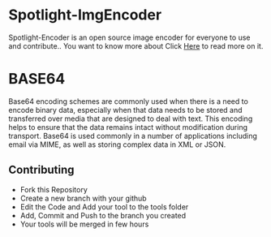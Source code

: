 # Spotlight-ImgEncoder

Spotlight-Encoder is an open source image encoder for everyone to use and contribute.. You want to know more about Click [Here](https://opensource.com/resources/what-open-source) to read more on it.

# BASE64

Base64 encoding schemes are commonly used when there is a need to encode binary data, especially when that data needs to be stored and transferred over media that are designed to deal with text. This encoding helps to ensure that the data remains intact without modification during transport. Base64 is used commonly in a number of applications including email via MIME, as well as storing complex data in XML or JSON.

## Contributing

+ Fork this Repository
+ Create a new branch with your github
+ Edit the Code and Add your tool to the tools folder
+ Add, Commit and Push to the branch you created
+ Your tools will be merged in few hours

